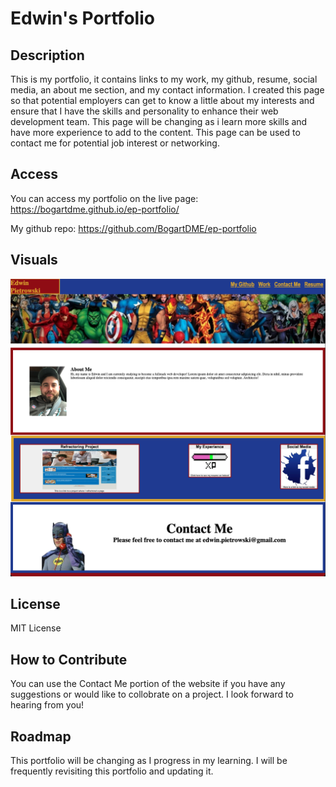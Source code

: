 # Edwin's Portfolio

## Description

This is my portfolio, it contains links to my work, my github, resume, social media, an about me section, and my contact information. I created this page so that potential employers can get to know a little about my interests and ensure that I have the skills and personality to enhance their web development team. This page will be changing as i learn more skills and have more experience to add to the content. This page can be used to contact me for potential job interest or networking. 

## Access 

You can access my portfolio on the live page: https://bogartdme.github.io/ep-portfolio/ 

My github repo: https://github.com/BogartDME/ep-portfolio


## Visuals

![screenshot of my portfolio](./assets/images/Screen%20Shot%202022-10-23%20at%2010.06.39%20PM.png) 

## License

MIT License


## How to Contribute

You can use the Contact Me portion of the website if you have any suggestions or would like to collobrate on a project. I look forward to hearing from you!

## Roadmap

This portfolio will be changing as I progress in my learning. I will be frequently revisiting this portfolio and updating it.

